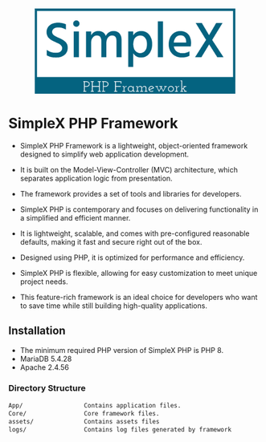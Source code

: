 <br>
<p align="center">
    <a href="https://github.com/Udara-Dananjaya/SimpleX-PHP-Framework/" target="_blank">
        <img src="https://raw.githubusercontent.com/Udara-Dananjaya/SimpleX-PHP-Framework/main/assets/img/SimpleX.png" width="400" alt="SimpleX Framework" />
    </a>
</p>


# SimpleX PHP Framework

* SimpleX PHP Framework is a lightweight, object-oriented framework designed to simplify web application development.

* It is built on the Model-View-Controller (MVC) architecture, which separates application logic from presentation.

* The framework provides a set of tools and libraries for developers.

* SimpleX PHP is contemporary and focuses on delivering functionality in a simplified and efficient manner.

* It is lightweight, scalable, and comes with pre-configured reasonable defaults, making it fast and secure right out of the box.

* Designed using PHP, it is optimized for performance and efficiency.

* SimpleX PHP is flexible, allowing for easy customization to meet unique project needs.

* This feature-rich framework is an ideal choice for developers who want to save time while still building high-quality applications.

Installation
------------

- The minimum required PHP version of SimpleX PHP is PHP 8.
- MariaDB 5.4.28
- Apache 2.4.56


### Directory Structure

```
App/                 Contains application files.
Core/                Core framework files.
assets/              Contains assets files
logs/                Contains log files generated by framework
``` 
